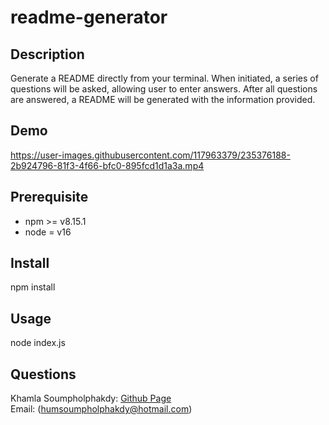 # readme-generator

## Description

Generate a README directly from your terminal. When initiated, a series of questions will be asked, allowing user to enter answers. After all questions are answered, a README will be generated with the information provided.

## Demo

https://user-images.githubusercontent.com/117963379/235376188-2b924796-81f3-4f66-bfc0-895fcd1d1a3a.mp4

## Prerequisite

* npm >= v8.15.1
* node = v16

## Install 

npm install

## Usage

node index.js

## Questions
Khamla Soumpholphakdy: [Github Page](https://github.com/soumpholphakdy)<br>
Email: (humsoumpholphakdy@hotmail.com)
